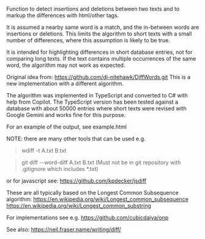Function to detect insertions and deletions between two texts
and to markup the differences with html/other tags.

It is assumed a nearby same word is a match, and the in-between words are insertions or deletions.
This limits the algorithm to short texts with a small number of differences, where this assumption
is likely to be true.

It is intended for highlighting differences in short database entries, not for comparing long texts.
If the text contains multiple occurrences of the same word, the algorithm may not work as expected.

Original idea from: https://github.com/dj-nitehawk/DiffWords.git
This is a new implementation with a different algorithm.

The algorithm was implemented in TypeScript and converted to C# with help from Copilot. The TypeScript
version has been tested against a database with about 50000 entries where short texts were revised with
Google Gemini and works fine for this purpose.


For an example of the output, see example.html

NOTE: there are many other tools that can be used e.g.

>wdiff  -t A.txt B.txt

>git diff --word-diff A.txt B.txt     (Must not be in git repository with .gitignore which includes *.txt)

or for javascript see:
https://github.com/kpdecker/jsdiff

These are all typically based on the Longest Common Subsequence algorithm:
https://en.wikipedia.org/wiki/Longest_common_subsequence
https://en.wikipedia.org/wiki/Longest_common_substring

For implementations see e.g.
https://github.com/cubicdaiya/onp

See also: https://neil.fraser.name/writing/diff/